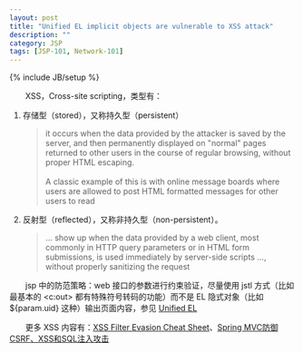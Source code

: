 ```yaml
---
layout: post
title: "Unified EL implicit objects are vulnerable to XSS attack"
description: ""
category: JSP
tags: [JSP-101, Network-101]
---
```

{% include JB/setup %}

　　XSS，Cross-site scripting，类型有：

1. 存储型（stored），又称持久型（persistent）

	> it occurs when the data provided by the attacker is saved by the server, and then permanently displayed on "normal" pages returned to other users in the course of regular browsing, without proper HTML escaping.  
	> <br/>
	> A classic example of this is with online message boards where users are allowed to post HTML formatted messages for other users to read

2. 反射型（reflected），又称非持久型（non-persistent）。
	
	> ... show up when the data provided by a web client, most commonly in HTTP query parameters or in HTML form submissions, is used immediately by server-side scripts ..., without properly sanitizing the request

　　jsp 中的防范策略：web 接口的参数进行约束验证，尽量使用 jstl 方式（比如最基本的 &lt;c:out&gt; 都有特殊符号转码的功能）而不是 EL 隐式对象（比如 ${param.uid} 这种）输出页面内容，参见 [Unified EL](https://www.owasp.org/index.php/JSP_JSTL#Unified_EL)

　　更多 XSS 内容有：[XSS Filter Evasion Cheat Sheet](https://www.owasp.org/index.php/XSS_Filter_Evasion_Cheat_Sheet)、[Spring MVC防御CSRF、XSS和SQL注入攻击](http://www.cnblogs.com/Mainz/archive/2012/11/01/2749874.html)


